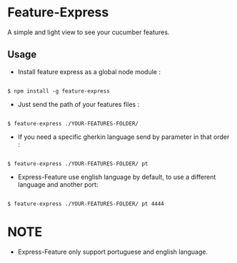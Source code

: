 # Feature-Express

A simple and light view to see your cucumber features.



## Usage

* Install feature express as a global node module :

```

$ npm install -g feature-express

```
* Just send the path of your features files :  
```

$ feature-express ./YOUR-FEATURES-FOLDER/ 

```

* If you need a specific gherkin language send by parameter in that order :

```

$ feature-express ./YOUR-FEATURES-FOLDER/ pt 

```
* Express-Feature use english language by default, to use a different language and another port:
 ```

 $ feature-express ./YOUR-FEATURES-FOLDER/ pt 4444

 ```
# NOTE 

* Express-Feature only support portuguese and english language.
